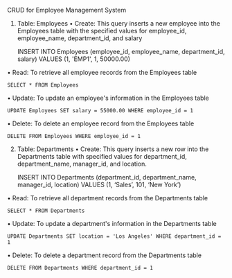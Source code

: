 CRUD for Employee Management System

1.	Table: Employees
•	Create: This query inserts a new employee into the Employees table with the specified values for employee_id, employee_name, department_id, and 	salary
	
 	INSERT INTO Employees (employee_id, employee_name, department_id, salary) VALUES (1, 'EMP1', 1, 50000.00)

•	Read: To retrieve all employee records from the Employees table

	SELECT * FROM Employees

•	Update: To update an employee's information in the Employees table

	UPDATE Employees SET salary = 55000.00 WHERE employee_id = 1

•	Delete: To delete an employee record from the Employees table

	DELETE FROM Employees WHERE employee_id = 1

2.	Table: Departments
•	Create: This query inserts a new row into the Departments table with specified values for department_id, department_name, manager_id, and location.

	INSERT INTO Departments (department_id, department_name, manager_id, location)
	VALUES (1, ‘Sales’, 101, ‘New York’)

•	Read: To retrieve all department records from the Departments table

	SELECT * FROM Departments

•	Update: To update a department's information in the Departments table

	UPDATE Departments SET location = 'Los Angeles' WHERE department_id = 1

•	Delete: To delete a department record from the Departments table

	DELETE FROM Departments WHERE department_id = 1


